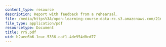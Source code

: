 ```yaml
---
content_type: resource
description: Report with feedback from a rehearsal.
file: /media/https%3A/open-learning-course-data-rc.s3.amazonaws.com/21m-873-theater-arts-topics-suburbia-january-iap-2008/b2aee6b61eac5336caf14de954d0cd77_rr9.pdf
file_type: application/pdf
resourcetype: Document
title: rr9.pdf
uid: b2aee6b6-1eac-5336-caf1-4de954d0cd77
---
```

